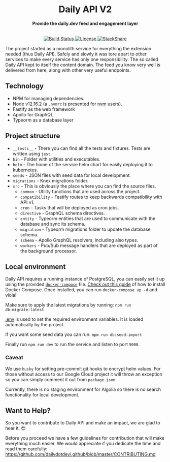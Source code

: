 <div align="center">
  <h1>Daily API V2</h1>
  <strong>Provide the daily.dev feed and engagement layer</strong>
</div>
<br>
<p align="center">
  <a href="https://circleci.com/gh/dailydotdev/daily-api">
    <img src="https://img.shields.io/circleci/build/github/dailydotdev/daily-api/master.svg" alt="Build Status">
  </a>
  <a href="https://github.com/dailydotdev/daily-api/blob/master/LICENSE">
    <img src="https://img.shields.io/github/license/dailydotdev/daily-api.svg" alt="License">
  </a>
  <a href="https://stackshare.io/daily/daily">
    <img src="http://img.shields.io/badge/tech-stack-0690fa.svg?style=flat" alt="StackShare">
  </a>
</p>

The project started as a monolith service for everything the extension needed (thus Daily API).
Safely and slowly it was tore apart to other services to make every service has only one responsibility.
The so called Daily API kept to itself the content domain. The feed you know very well is delivered from here,
along with other very useful endpoints.

## Technology

* NPM for managing dependencies.
* Node v12.16.2 (a `.nvmrc` is presented for [nvm](https://github.com/nvm-sh/nvm) users).
* Fastify as the web framework
* Apollo for GraphQL
* Typeorm as a database layer

## Project structure

* `__tests__` - There you can find all the tests and fixtures. Tests are written using `jest`.
* `bin` - Folder with utilities and executables.
* `helm` - The home of the service helm chart for easily deploying it to kubernetes.
* `seeds` - JSON files with seed data for local development.
* `migrations` - Knex migrations folder.
* `src` - This is obviously the place where you can find the source files.
  * `common` - Utility functions that are used across the project.
  * `compatibility` - Fastify routes to keep backwards compatibility with API v1.
  * `cron` - Tasks that will be deployed as cron jobs.
  * `directive` - GraphQL schema directives.
  * `entity` - Typeorm entities that are used to communicate with the database and sync its schema.
  * `migration` - Typeorm migrations folder to update the database schema.
  * `schema` - Apollo GraphQL resolvers, including also types.
  * `workers` - Pub/Sub message handlers that are deployed as part of the background processor. 

## Local environment

Daily API requires a running instance of PostgreSQL, you can easily set it up using the provided [`docker-compose`](docker-compose.yml) file.
[Check out this guide](https://docs.docker.com/compose/install/) of how to install Docker Compose. Once installed, you can run `docker-compose up -d` and viola!

Make sure to apply the latest migrations by running:
`npm run db:migrate:latest`

[.env](.env) is used to set the required environment variables. It is loaded automatically by the project.

If you want some seed data you can run:
`npm run db:seed:import`

Finally run `npm run dev` to run the service and listen to port `5000`.

### Caveat

We use `husky` for setting pre-commit git hooks to encrypt helm values.
For those without access to our Google Cloud project it will throw an exception so you can simply comment it out from `package.json`.

Currently, there is no staging environment for Algolia so there is no search functionality for local development.


## Want to Help?

So you want to contribute to Daily API and make an impact, we are glad to hear it. :heart_eyes:

Before you proceed we have a few guidelines for contribution that will make everything much easier.
We would appreciate if you dedicate the time and read them carefully:
https://github.com/dailydotdev/.github/blob/master/CONTRIBUTING.md
